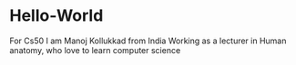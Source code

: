 # Hello-World
For Cs50
I am Manoj Kollukkad from India Working as a lecturer in Human anatomy, who love to learn computer science
